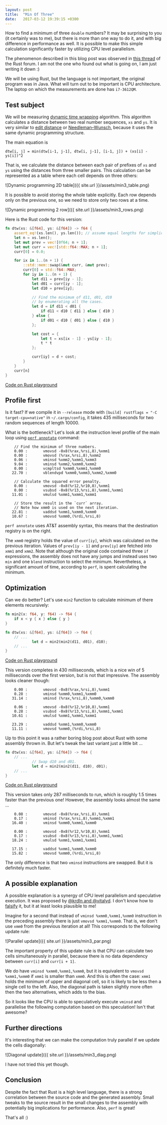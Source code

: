 ```yaml
---
layout: post
title:  "Min Of Three"
date:   2017-03-12 19:39:15 +0300
---
```


How to find a minimum of three `double` numbers?  It may be surprising to you
(it certainly was to me), but there is more than one way to do it, and with big
difference in performance as well. It is possible to make this simple
calculation significantly faster by utilizing CPU level parallelism.

The phenomenon described in this blog post was observed in [this thread] of the
Rust forum.  I am not the one who found out what is going on, I am just writing
it down :)

[this thread]: https://users.rust-lang.org/t/performance-issue-with-c-array-like-computation-2-times-worst-than-naive-java/9807

We will be using Rust, but the language is not important, the original program
was in Java. What will turn out to be important is CPU architecture.  The laptop
on which the measurements are done has `i7-3612QM`.

## Test subject

We will be measuring [dynamic time wrapping] algorithm. This algorithm
calculates a distance between two real number sequences, `xs` and `ys`. It is
very similar to [edit distance] or [Needleman–Wunsch], because it uses the same
dynamic programming structure.

[Needleman–Wunsch]: https://en.wikipedia.org/wiki/Needleman%E2%80%93Wunsch_algorithm
[edit distance]: https://en.wikipedia.org/wiki/Wagner%E2%80%93Fischer_algorithm
[dynamic time wrapping]: https://en.wikipedia.org/wiki/Dynamic_time_warping

The main equation is

~~~
dtw[i, j] = min(dtw[i-1, j-1], dtw[i, j-1], [i-1, j]) + (xs[i] - ys[i])^2
~~~

That is, we calculate the distance between each pair of prefixes of `xs` and `ys`
using the distances from three smaller pairs. This calculation can be represented
as a table where each cell depends on three others:

![Dynamic programming 2D table]({{ site.url }}/assets/min3_table.png)

It is possible to avoid storing the whole table explicitly. Each row depends
only on the previous one, so we need to store only two rows at a time.

![Dynamic programming 2 row]({{ site.url }}/assets/min3_rows.png)

Here is the Rust code for this version:

~~~rust
fn dtw(xs: &[f64], ys: &[f64]) -> f64 {
    assert_eq!(xs.len(), ys.len()); // assume equal lengths for simplicity
    let n = xs.len();
    let mut prev = vec![0f64; n + 1];
    let mut curr = vec![std::f64::MAX; n + 1];
    curr[0] = 0.0;

    for ix in 1..(n + 1) {
        ::std::mem::swap(&mut curr, &mut prev);
        curr[0] = std::f64::MAX;
        for iy in 1..(n + 1) {
            let d11 = prev[iy - 1];
            let d01 = curr[iy - 1];
            let d10 = prev[iy];

            // Find the minimum of d11, d01, d10
            // by enumerating all the cases. 
            let d = if d11 < d01 {
                if d11 < d10 { d11 } else { d10 }
            } else {
                if d01 < d10 { d01 } else { d10 }
            };

            let cost = {
                let t = xs[ix - 1] - ys[iy - 1];
                t * t
            };

            curr[iy] = d + cost;
        }
    }
    curr[n]
}
~~~

[Code on Rust playground](http://play.integer32.com/?gist=3d42c67904441279c4cbb1708fb35a06&version=stable)


## Profile first

Is it fast? If we compile it in `--release` mode with `[build] rustflags = "-C
target-cpu=native"` in `~/.cargo/config`, it takes 435 milliseconds for two
random sequences of length 10000.

What is the bottleneck? Let's look at the instruction level profile of the main
loop using [`perf annotate`] command:

[`perf annotate`]: https://perf.wiki.kernel.org/index.php/Main_Page

~~~
    // Find the minimum of three numbers.
    0.00 :       vmovsd -0x8(%rax,%rsi,8),%xmm1
    0.00 :       vmovsd (%rax,%rsi,8),%xmm2
    0.06 :       vminsd %xmm2,%xmm1,%xmm3
    9.04 :       vminsd %xmm2,%xmm0,%xmm2
    0.00 :       vcmpltsd %xmm0,%xmm1,%xmm0
   22.70 :       vblendvpd %xmm0,%xmm3,%xmm2,%xmm0

    // Calculate the squared error penalty.
    0.00 :       vmovsd -0x8(%r12,%r10,8),%xmm1
    0.00 :       vsubsd -0x8(%r13,%rsi,8),%xmm1,%xmm1
   11.01 :       vmulsd %xmm1,%xmm1,%xmm1

    // Store the result in the `curr` array.
    // Note how xmm0 is used on the next iteration.
   22.81 :       vaddsd %xmm1,%xmm0,%xmm0
   10.67 :       vmovsd %xmm0,(%rdi,%rsi,8)
~~~

`perf annotate` uses AT&T assembly syntax, this means that the destination
registry is on the right.

The `xmm0` registry holds the value of `curr[iy]`, which was calculated on the
previous iteration. Values of `prev[iy - 1]` and `prev[iy]` are fetched into
`xmm1` and `xmm2`. Note that although the original code contained three `if`
expressions, the assembly does not have any jumps and instead uses two `min` and
one `blend` instruction to select the minimum. Nevertheless, a significant
amount of time, according to `perf`, is spent calculating the minimum.


## Optimization

Can we do better? Let's use `min2` function to calculate minimum of there
elements recursively:

~~~rust
fn min2(x: f64, y: f64) -> f64 {
    if x < y { x } else { y }
}

fn dtw(xs: &[f64], ys: &[f64]) -> f64 {
    // ...
            let d = min2(min2(d11, d01), d10);
    // ...
}
~~~

[Code on Rust playground](http://play.integer32.com/?gist=c69968bb572f2973b1c314f92e4fb332&version=stable)

This version completes in 430 milliseconds, which is a nice win of 5
milliseconds over the first version, but is not that impressive. The assembly
looks cleaner though:

~~~
    0.00 :       vmovsd -0x8(%rax,%rsi,8),%xmm1
    0.28 :       vminsd %xmm0,%xmm1,%xmm0
   31.14 :       vminsd (%rax,%rsi,8),%xmm0,%xmm0

    0.06 :       vmovsd -0x8(%r12,%r10,8),%xmm1
    0.28 :       vsubsd -0x8(%r13,%rsi,8),%xmm1,%xmm1
   10.61 :       vmulsd %xmm1,%xmm1,%xmm1

   23.29 :       vaddsd %xmm1,%xmm0,%xmm0
   11.11 :       vmovsd %xmm0,(%rdi,%rsi,8)
~~~


Up to this point it was a rather boring blog post about Rust with some assembly
thrown in. But let's tweak the last variant just a little bit ...

~~~rust
fn dtw(xs: &[f64], ys: &[f64]) -> f64 {
    // ...
            // Swap d10 and d01.
            let d = min2(min2(d11, d10), d01);
    // ...
}
~~~

[Code on Rust playground](http://play.integer32.com/?gist=caf7609db82341fb7ccf13033738232e&version=stable)

This version takes only 287 milliseconds to run, which is roughly 1.5 times
faster than the previous one! However, the assembly looks almost the same ...

~~~
    0.08 :       vmovsd -0x8(%rax,%rsi,8),%xmm1
    0.17 :       vminsd (%rax,%rsi,8),%xmm1,%xmm1
   16.40 :       vminsd %xmm0,%xmm1,%xmm0

    0.00 :       vmovsd -0x8(%r12,%r10,8),%xmm1
    0.17 :       vsubsd -0x8(%r13,%rsi,8),%xmm1,%xmm1
   18.24 :       vmulsd %xmm1,%xmm1,%xmm1

   17.15 :       vaddsd %xmm1,%xmm0,%xmm0
   15.82 :       vmovsd %xmm0,(%rdi,%rsi,8)
~~~

The only difference is that two `vminsd` instructions are swapped.
But it is definitely much faster. 


## A possible explanation

A possible explanation is a synergy of CPU level parallelism and speculative
execution. It was proposed by [@krdln and @vitalyd]. I don't know how to
[falsify] it, but it at least looks plausible to me!

[@krdln and @vitalyd]: https://users.rust-lang.org/t/performance-issue-with-c-array-like-computation-2-times-worst-than-naive-java/9807/30?u=matklad

[falsify]: https://en.wikipedia.org/wiki/Falsifiability


Imagine for a second that instead of `vminsd %xmm0,%xmm1,%xmm0` instruction 
in the preceding assembly there is just `vmovsd %xmm1,%xmm0`. That is, we don't
use `xmm0` from the previous iteration at all! This corresponds to the following
update rule:

![Parallel update]({{ site.url }}/assets/min3_par.png)

The important property of this update rule is that CPU can calculate two cells
simultaneously in parallel, because there is no data dependency between
`curr[i]` and `curr[i + 1]`.

We do have `vminsd %xmm0,%xmm1,%xmm0`, but it is equivalent to `vmovsd
%xmm1,%xmm0` if `xmm1` is smaller than `xmm0`. And this is often the case:
`xmm1` holds the minimum of upper and diagonal cell, so it is likely to be less
then a single cell to the left. Also, the diagonal path is taken slightly more
often then the two alternatives, which adds to the bias.

So it looks like the CPU is able to speculatively execute `vminsd` and
parallelise the following computation based on this speculation! Isn't that
awesome?


## Further directions


It's interesting that we can make the computation truly parallel if we update
the cells diagonally: 

![Diagonal update]({{ site.url }}/assets/min3_diag.png)

I have not tried this yet though.


## Conclusion

Despite the fact that Rust is a high level language, there is a strong
correlation between the source code and the generated assembly. Small tweaks to
the source result in the small changes to the assembly with potentially big
implications for performance. Also, `perf` is great!

That's all :) 
